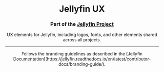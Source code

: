 <h1 align="center">Jellyfin UX</h1>
<h3 align="center">Part of the <a href="https://jellyfin.media">Jellyfin Project</a></h3>

<p align="center">
UX elements for Jellyfin, including logos, fonts, and other elements shared across all projects.
</p>

---
<p align="center">
Follows the branding guidelines as described in the [Jellyfin Documentation](https://jellyfin.readthedocs.io/en/latest/contributor-docs/branding-guide/).
</p>
